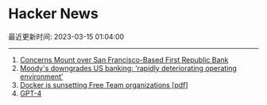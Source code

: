 # Hacker News

最近更新时间: 2023-03-15 01:04:00

--- 
1. [Concerns Mount over San Francisco-Based First Republic Bank](https://www.nbcbayarea.com/news/local/concerns-first-republic-bank/3179536/) 
2. [Moody&#x27;s downgrades US banking: ‘rapidly deteriorating operating environment’](https://www.cnbc.com/2023/03/14/moodys-cuts-outlook-on-us-banking-system-to-negative-citing-rapidly-deteriorating-operating-environment.html) 
3. [Docker is sunsetting Free Team organizations [pdf]](https://web.docker.com/rs/790-SSB-375/images/privatereposfaq.pdf) 
4. [GPT-4](https://openai.com/research/gpt-4) 
